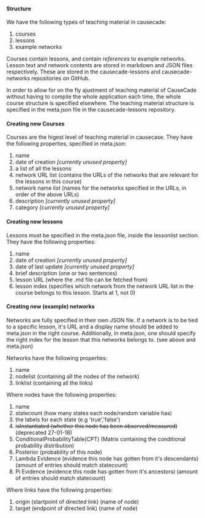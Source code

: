 #### Structure

We have the following types of teaching material in causecade:
1. courses
2. lessons
3. example networks


Courses contain lessons, and contain *references* to example networks. Lesson text and network contents are stored in markdown
and JSON files respectively. These are stored in the causecade-lessons and causecade-networks repositories on GitHub. 


In order to allow for on the fly ajustment of teaching material of CauseCade without having to compile the whole application each time, 
the whole course structure is specified elsewhere. The teaching material structure is specified in the meta.json file in the 
causecade-lessons repository. 

#### Creating new Courses

Courses are the higest level of teaching material in causecase. They have the following properties, specified in meta.json:
1. name
2. date of creation *[currently unused property]*
3. a list of all the lessons
4. network URL list (contains the URLs of the networks that are relevant for the lessons in this course)
5. network name list (names for the networks specified in the URLs, in order of the above URLs)
6. description *[currently unused property]*
7. category *[currently unused property]*

#### Creating new lessons

Lessons must be specified in the meta.json file, inside the lessonlist section. They have the following properties:
1. name
2. date of creation *[currently unused property]*
3. date of last update *[currently unused property]*
4. brief description (one or two sentences)
5. lesson URL (where the .md file can be fetched from)
6. lesson index (specifies which network from the network URL list in the course belongs to this lesson. Starts at 1, not 0)

#### Creating new (example) networks

Networks are fully specified in their own JSON file. If a network is to be tied to a specific lesson,
it's URL and a display name should be added to meta.json in the right course. Additionally, in meta.json,
one should specify the right index for the lesson that this networks belongs to. (see above and meta.json)


Networks have the following properties:
1. name
2. nodelist (containing all the nodes of the network)  
3. linklist (containing all the links)


Where nodes have the following properties:
1. name
2. statecount (how many states each node/random variable has)
3. the labels for each state (e.g 'true','false')
4. ~~isInstantiated (whether this node has been observed/measured)~~ (deprecated 27-01-18)
5. ConditionalProbabilityTable(CPT) (Matrix containing the conditional probability distribution)
6. Posterior (probability of this node)
7. Lambda Evidence (evidence this node has gotten from it's descendants) (amount of entries should match statecount)
8. Pi Evidence (evidence this node has gotten from it's ancestors) (amount of entries should match statecount)


Where links have the following properties:
1. origin (startpoint of directed link) (name of node)
2. target (endpoint of directed link) (name of node)

